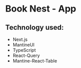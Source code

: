 # Book Nest - App

## Technology used:

- Next.js
- MantineUI
- TypeScript
- React-Query
- Mantine-React-Table
